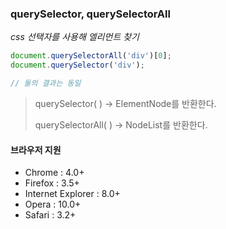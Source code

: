 ### querySelector, querySelectorAll

*css 선택자를 사용해 엘리먼트 찾기*

```javascript
document.querySelectorAll('div')[0];
document.querySelector('div');

// 둘의 결과는 동일
```

> querySelector( ) -> ElementNode를 반환한다.
>
> querySelectorAll( ) -> NodeList를 반환한다.

#### 브라우저 지원

- Chrome : 4.0+
- Firefox : 3.5+
- Internet Explorer : 8.0+
- Opera : 10.0+
- Safari : 3.2+

